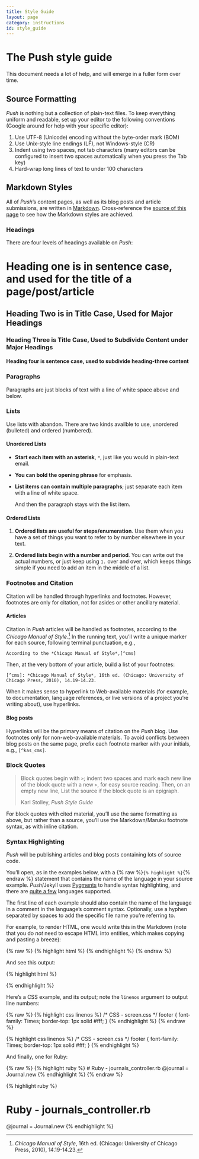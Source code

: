```yaml
---
title: Style Guide
layout: page
category: instructions
id: style_guide
---
```


# The Push style guide

This document needs a lot of help, and will emerge in a fuller form over time.

## Source Formatting

*Push* is nothing but a collection of plain-text files. To keep everything uniform and readable,
set up your editor to the following conventions (Google around for help with your specific editor):

1. Use UTF-8 (Unicode) encoding without the byte-order mark (BOM)
1. Use Unix-style line endings (LF), not Windows-style (CR)
1. Indent using two spaces, not tab characters (many editors can be configured to insert two spaces
   automatically when you press the Tab key)
1. Hard-wrap long lines of text to under 100 characters

## Markdown Styles

All of *Push*’s content pages, as well as its blog posts and article submissions, are written in
[Markdown](http://daringfireball.net/projects/markdown/syntax). Cross-reference the
[source of this page](https://raw.github.com/cwcon/push/master/style-guide.md) to see how the Markdown styles are achieved.

### Headings

There are four levels of headings available on *Push*:

# Heading one is in sentence case, and used for the title of a page/post/article

## Heading Two is in Title Case, Used for Major Headings

### Heading Three is Title Case, Used to Subdivide Content under Major Headings

#### Heading four is sentence case, used to subdivide heading-three content

### Paragraphs

Paragraphs are just blocks of text with a line of white space above and below.

### Lists

Use lists with abandon. There are two kinds availble to use, unordered (bulleted) and ordered
(numbered).

#### Unordered Lists

* **Start each item with an asterisk**, `*`, just like you would in plain-text email.

* **You can bold the opening phrase** for emphasis.

* **List items can contain multiple paragraphs**; just separate each item with a line of white
  space.

  And then the paragraph stays with the list item.

#### Ordered Lists

1. **Ordered lists are useful for steps/enumeration**. Use them when you have a set of things
   you want to refer to by number elsewhere in your text.

1. **Ordered lists begin with a number and period**. You can write out the actual numbers, or
   just keep using `1.` over and over, which keeps things simple if you need to add an item in
   the middle of a list.

### Footnotes and Citation

Citation will be handled through hyperlinks and footnotes. However, footnotes are only for citation,
not for asides or other ancillary material.

#### Articles

Citation in *Push* articles will be handled as footnotes, according to the *Chicago Manual of
Style*.[^cms] In the running text, you’ll write a unique marker for each source, following terminal
punctuation, e.g.,

    According to the *Chicago Manual of Style*,[^cms]

Then, at the very bottom of your article, build a list of your footnotes:

    [^cms]: *Chicago Manual of Style*, 16th ed. (Chicago: University of Chicago Press, 2010), 14.19-14.23.

When it makes sense to hyperlink to Web-available materials (for example, to documentation,
language references, or live versions of a project you’re writing about), use hyperlinks.

#### Blog posts

Hyperlinks will be the primary means of citation on the *Push* blog. Use footnotes only for
non-web-available materials. To avoid conflicts between blog posts on the same page, prefix each
footnote marker with your initials, e.g., `[^kas_cms]`.

### Block Quotes

> Block quotes begin with `>`; indent two spaces and mark each new line of the block quote
> with a new `>`, for easy source reading. Then, on an empty new line, List
> the source if the block quote is an epigraph.
>
> Karl Stolley, *Push Style Guide*

For block quotes with cited material, you’ll use the same formatting as above, but rather than a
source, you’ll use the Markdown/Maruku footnote syntax, as with inline citation.

### Syntax Highlighting

*Push* will be publishing articles and blog posts containing lots of source code.

You’ll open, as in the examples below, with a {% raw %}`{% highlight %}`{% endraw %} statement that
contains the name of the language in your source example. *Push*/Jekyll uses
[Pygments](http://pygments.org/) to handle syntax highlighting, and there are
[quite a few](http://pygments.org/languages/) languages supported.

The first line of each example should also contain the name of the language in a comment in the
language’s comment syntax. Optionally, use a hyphen separated by spaces to add the specific file
name you’re referring to.

For example, to render HTML, one would write this in the Markdown (note that you do *not* need to
escape HTML into entities, which makes copying and pasting a breeze):

{% raw %}
    {% highlight html %}
    <!-- HTML -->
    <!DOCTYPE html>
    <html lang="en">
    {% endhighlight %}
{% endraw %}

And see this output:

{% highlight html %}
<!-- HTML -->
<!DOCTYPE html>
<html lang="en">
{% endhighlight %}

Here’s a CSS example, and its output; note the `linenos` argument to output line numbers:

{% raw %}
    {% highlight css linenos %}
    /* CSS - screen.css */
    footer {
      font-family: Times;
      border-top: 1px solid #fff;
    }
    {% endhighlight %}
{% endraw %}

{% highlight css linenos %}
/* CSS - screen.css */
footer {
  font-family: Times;
  border-top: 1px solid #fff;
}
{% endhighlight %}

And finally, one for Ruby:

{% raw %}
    {% highlight ruby %}
    # Ruby - journals_controller.rb
    @journal = Journal.new
    {% endhighlight %}
{% endraw %}

{% highlight ruby %}
# Ruby - journals_controller.rb
@journal = Journal.new
{% endhighlight %}

[^cms]: *Chicago Manual of Style*, 16th ed. (Chicago: University of Chicago Press, 2010), 14.19-14.23.
